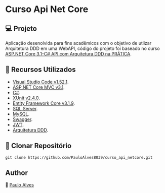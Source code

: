# Curso Api Net Core

## :computer: Projeto

Aplicação desenolvida para fins acadêmicos com o objetivo de utlizar Arquitetura DDD em uma WebAPI, código do projeto foi baseado no curso [ASP.NET Core 3.1-C# API com Arquitetura DDD na PRÁTICA](https://www.udemy.com/course/aspnet-core-22-c-api-com-arquitetura-ddd-na-pratica/).

## :wrench: Recursos Utilizados

- [Visual Studio Code v1.52.1](https://code.visualstudio.com/).
- [ASP.NET Core MVC v3.1](https://dotnet.microsoft.com/download/dotnet-core/3.1).
- [C#](https://docs.microsoft.com/pt-br/dotnet/csharp/getting-started/).
- [XUnit v2.4.0](https://xunit.net/).
- [Entity Framework Core v3.1.9](https://docs.microsoft.com/pt-br/ef/core/).
- [SQL Server](https://www.microsoft.com/pt-br/sql-server/sql-server-downloads).
- [MySQL](https://www.mysql.com/).
- [Swagger](https://swagger.io/).
- [JWT](https://jwt.io/).
- [Arquitetura DDD](https://docs.microsoft.com/pt-br/dotnet/architecture/microservices/microservice-ddd-cqrs-patterns/ddd-oriented-microservice).

## :floppy_disk: Clonar Repositório

`git clone https://github.com/PauloAlves8039/curso_api_netcore.git`

## Author

:boy: [Paulo Alves](https://github.com/PauloAlves8039)
